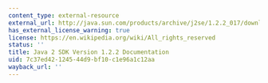 ```yaml
---
content_type: external-resource
external_url: http://java.sun.com/products/archive/j2se/1.2.2_017/download-docs.html
has_external_license_warning: true
license: https://en.wikipedia.org/wiki/All_rights_reserved
status: ''
title: Java 2 SDK Version 1.2.2 Documentation
uid: 7c37ed42-1245-44d9-bf10-c1e96a1c12aa
wayback_url: ''
---
```

